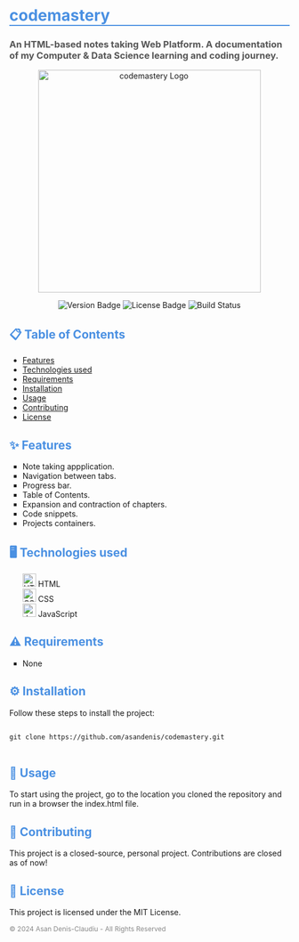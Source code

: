 <h1 style="color: #4A90E2; border-bottom: 2px solid #4A90E2;">codemastery</h1>

<h3 style="color: #555;">An HTML-based notes taking Web Platform. A documentation of my Computer & Data Science learning and coding journey.</h3>

<p align="center">
  <img src="https://i.imgur.com/VMQ2xlF.png" width="400" alt="codemastery Logo">
</p>

<p align="center">
  <img src="https://img.shields.io/badge/version-0.0.1alpha-orange" alt="Version Badge">
  <img src="https://img.shields.io/badge/license-MIT-green" alt="License Badge">
  <img src="https://img.shields.io/badge/build-passing-brightgreen" alt="Build Status">
</p>

<h2 style="color: #4A90E2;">📋 Table of Contents</h2>
<ul>
  <li><a href="#features">Features</a></li>
  <li><a href="#technologies">Technologies used</a></li>
  <li><a href="#requirements">Requirements</a></li>
  <li><a href="#installation">Installation</a></li>
  <li><a href="#usage">Usage</a></li>
  <li><a href="#contributing">Contributing</a></li>
  <li><a href="#license">License</a></li>
</ul>

<h2 id="features" style="color: #4A90E2;">✨ Features</h2>
<ul style="list-style-type: square;">
  <li>Note taking appplication.</li>
  <li>Navigation between tabs.</li>
  <li>Progress bar.</li>
  <li>Table of Contents.</li>
  <li>Expansion and contraction of chapters.</li>
  <li>Code snippets.</li>
  <li>Projects containers.</li>
</ul>

<h2 id="technologies" style="color: #4A90E2;">🖥️ Technologies used</h2>
<ul style="list-style-type: none;">
  <li>
    <img src="https://cdn.iconscout.com/icon/free/png-256/free-html-5-1-1175208.png?f=webp&w=256" width="24" alt="HTML Icon" />
    HTML
  </li>
  <li>
    <img src="https://img.icons8.com/color/48/000000/css3.png" width="24" alt="CSS Icon" />
    CSS
  </li>
  <li>
    <img src="https://upload.wikimedia.org/wikipedia/commons/thumb/6/6a/JavaScript-logo.png/600px-JavaScript-logo.png" width="24" alt="JavaScript Icon" />
    JavaScript
  </li>
</ul>

<h2 id="requirements" style="color: #4A90E2;">⚠️ Requirements</h2>
<ul style="list-style-type: square;">
  <li>None</li>
</ul>

<h2 id="installation" style="color: #4A90E2;">⚙️ Installation</h2>
<p>Follow these steps to install the project:</p>

<pre>
<code>
git clone https://github.com/asandenis/codemastery.git
</code>
</pre>

<h2 id="usage" style="color: #4A90E2;">🚀 Usage</h2>
<p>To start using the project, go to the location you cloned the repository and run in a browser the index.html file.</p>

<h2 id="contributing" style="color: #4A90E2;">🤝 Contributing</h2>
<p>This project is a closed-source, personal project. Contributions are closed as of now!</p>

<h2 id="license" style="color: #4A90E2;">📝 License</h2>
<p>This project is licensed under the MIT License.</p>

<p align="left" style="color: #888; font-size: 12px;">
  © 2024 Asan Denis-Claudiu - All Rights Reserved
</p>
